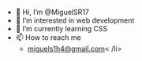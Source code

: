 <ul>
  <li>👋 Hi, I’m @MiguelSR17</li>
  <li>👀 I’m interested in web development</li>
  <li>🌱 I’m currently learning CSS</li>
  <li>📫 How to reach me <br>
    <ul>
      <li>
        <a href="mailto:miguels1h4@gmail.com">miguels1h4@gmail.com</a><
      /li>
    </ul>
  </li>
</ul>




<!---
MiguelSR17/MiguelSR17 is a ✨ special ✨ repository because its `README.md` (this file) appears on your GitHub profile.
You can click the Preview link to take a look at your changes.
--->
